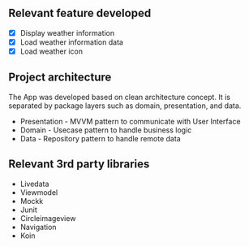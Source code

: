 ## Relevant feature developed

- [x] Display weather information
- [x] Load weather information data
- [x] Load weather icon

## Project architecture

The App was developed based on clean architecture concept. It is separated by package layers such as
domain, presentation, and data.

* Presentation - MVVM pattern to communicate with User Interface
* Domain - Usecase pattern to handle business logic
* Data - Repository pattern to handle remote data

## Relevant 3rd party libraries

* Livedata
* Viewmodel
* Mockk
* Junit
* Circleimageview
* Navigation
* Koin
